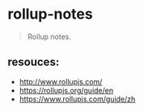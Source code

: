# rollup-notes
> Rollup notes.


## resouces:
+ http://www.rollupjs.com/
+ https://rollupjs.org/guide/en
+ https://www.rollupjs.com/guide/zh